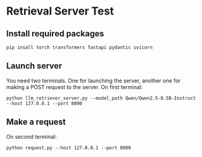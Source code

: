 # Retrieval Server Test

## Install required packages
```
pip insall torch transformers fastapi pydantic uvicorn
```



## Launch server
You need two terminals. One for launching the server, another one for making a POST request to the server.
On first terminal:
```
python llm_retriever_server.py --model_path Qwen/Qwen2.5-0.5B-Instruct --host 127.0.0.1 --port 8000
```

## Make a request
On second terminal:
```
python request.py --host 127.0.0.1 --port 8000
```